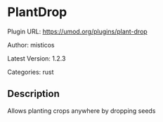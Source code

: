 # PlantDrop

Plugin URL: https://umod.org/plugins/plant-drop

Author: misticos

Latest Version: 1.2.3

Categories: rust

## Description

Allows planting crops anywhere by dropping seeds
